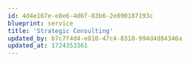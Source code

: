 ```yaml
---
id: 4d4e167e-e8e6-4d6f-83b6-2e890187193c
blueprint: service
title: 'Strategic Consulting'
updated_by: b7c7f4d4-e810-47c4-8310-994d4d84346a
updated_at: 1724353361
---
```

